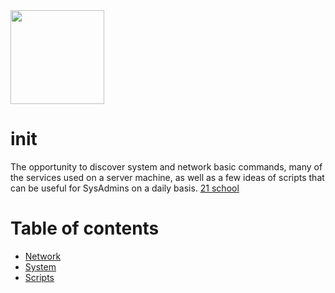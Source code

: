 <img src="https://sun9-55.userapi.com/c845219/v845219416/75ef4/_KaBeafQd-s.jpg" width=150>

# init
The opportunity to discover system and network basic commands, many of the services used on a server machine, as well as a few ideas of scripts that can be useful for SysAdmins on a daily basis. [21 school][1]

# Table of contents
- [Network](#network)
- [System](#system)
- [Scripts](#scripts)


[1]: https://21-school.ru/
